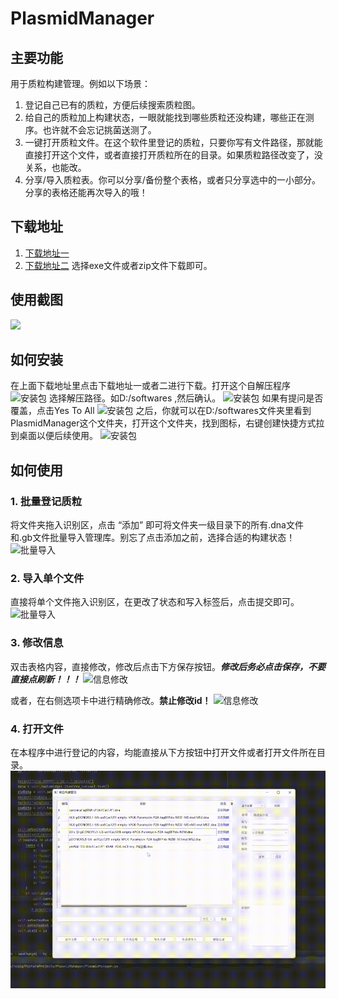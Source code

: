 # PlasmidManager
## 主要功能
用于质粒构建管理。例如以下场景：

1. 登记自己已有的质粒，方便后续搜索质粒图。
2. 给自己的质粒加上构建状态，一眼就能找到哪些质粒还没构建，哪些正在测序。也许就不会忘记挑菌送测了。
3. 一键打开质粒文件。在这个软件里登记的质粒，只要你写有文件路径，那就能直接打开这个文件，或者直接打开质粒所在的目录。如果质粒路径改变了，没关系，也能改。
4. 分享/导入质粒表。你可以分享/备份整个表格，或者只分享选中的一小部分。分享的表格还能再次导入的哦！

## 下载地址
1. [下载地址一](https://gitee.com/MasterChiefm/PlasmidManager/releases)
1. [下载地址二](https://github.com/Masterchiefm/PlasmidManager/releases)
选择exe文件或者zip文件下载即可。
## 使用截图
![](https://cdn.jsdelivr.net/gh/Masterchiefm/PlasmidManager/screenShot/0.png)

## 如何安装
在上面下载地址里点击下载地址一或者二进行下载。打开这个自解压程序
![安装包](https://gitee.com/MasterChiefm/PlasmidManager/raw/master/screenShot/start0.png)
选择解压路径。如D:/softwares ,然后确认。
![安装包](https://gitee.com/MasterChiefm/PlasmidManager/raw/master/screenShot/start2.png)
如果有提问是否覆盖，点击Yes To All
![安装包](https://gitee.com/MasterChiefm/PlasmidManager/raw/master/screenShot/start3.png)
之后，你就可以在D:/softwares文件夹里看到PlasmidManager这个文件夹，打开这个文件夹，找到图标，右键创建快捷方式拉到桌面以便后续使用。
![安装包](https://gitee.com/MasterChiefm/PlasmidManager/raw/master/screenShot/start0.png)

## 如何使用
### 1. 批量登记质粒
将文件夹拖入识别区，点击 “添加” 即可将文件夹一级目录下的所有.dna文件和.gb文件批量导入管理库。别忘了点击添加之前，选择合适的构建状态！
![批量导入](https://cdn.jsdelivr.net/gh/Masterchiefm/PlasmidManager/screenShot/1.gif)

### 2. 导入单个文件
直接将单个文件拖入识别区，在更改了状态和写入标签后，点击提交即可。
![批量导入](https://cdn.jsdelivr.net/gh/Masterchiefm/PlasmidManager/screenShot/2.gif)

### 3. 修改信息
双击表格内容，直接修改，修改后点击下方保存按钮。***修改后务必点击保存，不要直接点刷新！！！***
![信息修改](https://cdn.jsdelivr.net/gh/Masterchiefm/PlasmidManager/screenShot/3.gif)

或者，在右侧选项卡中进行精确修改。**禁止修改id！**
![信息修改](https://cdn.jsdelivr.net/gh/Masterchiefm/PlasmidManager/screenShot/4.gif)

### 4. 打开文件
在本程序中进行登记的内容，均能直接从下方按钮中打开文件或者打开文件所在目录。
![打开文件](https://raw.githubusercontent.com/Masterchiefm/PlasmidManager/master/screenShot/5.gif)
